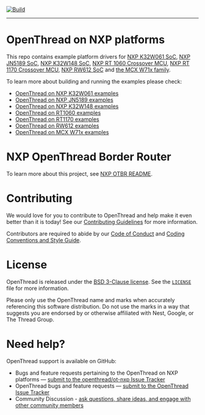 [![Build][ot-gh-action-build-svg]][ot-gh-action-build]

[ot-gh-action-build]: https://github.com/openthread/ot-nxp/actions?query=workflow%3ABuild+branch%3Amain+event%3Apush
[ot-gh-action-build-svg]: https://github.com/openthread/ot-nxp/workflows/Build/badge.svg?branch=main&event=push

---

# OpenThread on NXP platforms

This repo contains example platform drivers for [NXP K32W061 SoC][k32w061], [NXP JN5189 SoC][jn5189], [NXP K32W148 SoC][k32w148], [NXP RT 1060 Crossover MCU][rt1060], [NXP RT 1170 Crossover MCU][rt1170], [NXP RW612 SoC][rw612] and [the MCX W71x family][mcxw71].

[k32w061]: https://www.nxp.com/products/wireless/thread/k32w061-41-high-performance-secure-and-ultra-low-power-mcu-for-zigbeethread-and-bluetooth-le-5-0-with-built-in-nfc-option:K32W061_41
[k32w148]: https://www.nxp.com/products/wireless-connectivity/multiprotocol-mcus/secure-and-ultra-low-power-mcu-for-matter-over-thread-and-bluetooth-le-5-3:K32W148
[jn5189]: https://www.nxp.com/products/wireless/thread/jn5189-88-t-high-performance-and-ultra-low-power-mcus-for-zigbee-and-thread-with-built-in-nfc-option:JN5189_88_T
[rt1060]: https://www.nxp.com/products/processors-and-microcontrollers/arm-microcontrollers/i-mx-rt-crossover-mcus/i-mx-rt1060-crossover-mcu-with-arm-cortex-m7-core:i.MX-RT1060
[rt1170]: https://www.nxp.com/products/processors-and-microcontrollers/arm-microcontrollers/i-mx-rt-crossover-mcus/i-mx-rt1170-crossover-mcu-family-first-ghz-mcu-with-arm-cortex-m7-and-cortex-m4-cores:i.MX-RT1170
[rw612]: https://www.nxp.com/products/wireless/wi-fi-plus-bluetooth-plus-802-15-4/wireless-mcu-with-integrated-tri-radiobr1x1-wi-fi-6-plus-bluetooth-low-energy-5-3-802-15-4:RW612
[mcxw71]: https://www.nxp.com/products/processors-and-microcontrollers/arm-microcontrollers/general-purpose-mcus/mcx-arm-cortex-m/mcx-w-series-microcontrollers/mcx-w71x-secure-and-ultra-low-power-mcus-for-matter-thread-zigbee-and-bluetooth-le:MCX-W71X

To learn more about building and running the examples please check:

- [OpenThread on NXP K32W061 examples][k32w061-page]
- [OpenThread on NXP JN5189 examples][jn5189-page]
- [OpenThread on NXP K32W148 examples][k32w1-page]
- [OpenThread on RT1060 examples][rt1060-page]
- [OpenThread on RT1170 examples][rt1170-page]
- [OpenThread on RW612 examples][rw612-page]
- [OpenThread on MCX W71x examples][mcxw71-page]

[k32w061-page]: src/k32w0/k32w061/README.md
[jn5189-page]: src/k32w0/jn5189/README.md
[k32w1-page]: src/k32w1/k32w1/README.md
[rt1060-page]: src/imx_rt/rt1060/README.md
[rt1170-page]: src/imx_rt/rt1170/README.md
[rw612-page]: src/rw/rw612/README.md
[mcxw71-page]: src/mcxw71/mcxw71/README.md

# NXP OpenThread Border Router

To learn more about this project, see [NXP OTBR README][otbr-readme-page].

[otbr-readme-page]: examples/br/README-OTBR.md

# Contributing

We would love for you to contribute to OpenThread and help make it even better
than it is today! See our
[Contributing Guidelines](https://github.com/openthread/openthread/blob/main/CONTRIBUTING.md)
for more information.

Contributors are required to abide by our
[Code of Conduct](https://github.com/openthread/openthread/blob/main/CODE_OF_CONDUCT.md)
and
[Coding Conventions and Style Guide](https://github.com/openthread/openthread/blob/main/STYLE_GUIDE.md).

# License

OpenThread is released under the
[BSD 3-Clause license](https://github.com/openthread/ot-nrf528xx/blob/main/LICENSE).
See the [`LICENSE`](https://github.com/openthread/ot-nrf528xx/blob/main/LICENSE)
file for more information.

Please only use the OpenThread name and marks when accurately referencing this
software distribution. Do not use the marks in a way that suggests you are
endorsed by or otherwise affiliated with Nest, Google, or The Thread Group.

# Need help?

OpenThread support is available on GitHub:

- Bugs and feature requests pertaining to the OpenThread on NXP platforms —
  [submit to the openthread/ot-nxp Issue Tracker](https://github.com/openthread/ot-nxp/issues)
- OpenThread bugs and feature requests —
  [submit to the OpenThread Issue Tracker](https://github.com/openthread/openthread/issues)
- Community Discussion -
  [ask questions, share ideas, and engage with other community members](https://github.com/openthread/openthread/discussions)
